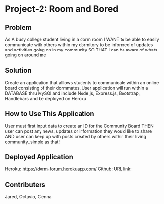 # Project-2: Room and Bored 

## Problem 
As A busy college student living in a dorm room 
I WANT to be able to easily communicate with others within my 
dormitory to be informed of updates and activities 
going on in my community 
SO THAT I can be aware of whats going on around me 


## Solution
Create an application that alllows students to communicate within
an online board consisting of their dormmates. 
User application will
run within a DATABASE thru MySQl and include Node.js, Express.js, Bootstrap, Handlebars and be deployed on Heroku


## How to Use This Application 
User must first input data to create an ID for the Community Board 
THEN user can post any news, updates or information they would like 
to share AND user can keep up with posts created by others within their living community..simple as that!


## Deployed Application 
Heroku: https://dorm-forum.herokuapp.com/
Github: 
URL link:


## Contributers 
Jared, 
Octavio, 
Cienna

